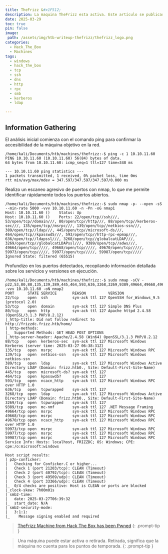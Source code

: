 ```yaml
---
title: TheFrizz &#x1F512;
description: La maquina TheFrizz esta activa. Este artículo se publicará para acceso público una vez que la maquina se retire, según la política de HackTheBox.
date: 2025-03-29
toc: true
pin: false
image:
 path: /assets/img/htb-writeup-thefrizz/thefrizz_logo.png
categories:
  - Hack_The_Box
  - Machines
tags:
  - windows
  - hack_the_box
  - tcp
  - ssh
  - dns
  - http
  - rpc
  - smb
  - kerberos
  - ldap

---
```

## Information Gathering

El análisis inicial comienza con el comando ping para confirmar la accesibilidad de la máquina objetivo en la red.

```terminal
/home/kali/Documents/htb/machines/thefrizz:-$ ping -c 1 10.10.11.60
PING 10.10.11.60 (10.10.11.60) 56(84) bytes of data.
64 bytes from 10.10.11.60: icmp_seq=1 ttl=127 time=348 ms

--- 10.10.11.60 ping statistics ---
1 packets transmitted, 1 received, 0% packet loss, time 0ms
rtt min/avg/max/mdev = 347.597/347.597/347.597/0.000 ms
```

Realizo un escaneo agresivo de puertos con nmap, lo que me permite identificar rápidamente todos los puertos abiertos.

```terminal
/home/kali/Documents/htb/machines/thefrizz:-$ sudo nmap -p- --open -sS --min-rate 5000 -vvv 10.10.11.60 -n -Pn -oG nmap1
Host: 10.10.11.60 ()    Status: Up
Host: 10.10.11.60 ()    Ports: 22/open/tcp//ssh///, 53/open/tcp//domain///, 80/open/tcp//http///, 88/open/tcp//kerberos-sec///, 135/open/tcp//msrpc///, 139/open/tcp//netbios-ssn///, 389/open/tcp//ldap///, 445/open/tcp//microsoft-ds///, 464/open/tcp//kpasswd5///, 593/open/tcp//http-rpc-epmap///, 636/open/tcp//ldapssl///, 3268/open/tcp//globalcatLDAP///, 3269/open/tcp//globalcatLDAPssl///, 9389/open/tcp//adws///, 49664/open/tcp/////, 49668/open/tcp/////, 49670/open/tcp/////, 59973/open/tcp/////, 59977/open/tcp/////, 59987/open/tcp/////    Ignored State: filtered (65515)
```

Profundizo en los puertos detectados, recopilando información detallada sobre los servicios y versiones en ejecución.

```terminal
/home/kali/Documents/htb/machines/thefrizz:-$ sudo nmap -sCV -p22,53,80,88,135,139,389,445,464,593,636,3268,3269,9389,49664,49668,49670,59973,59977,59987 -vvv 10.10.11.60 -oN nmap2
PORT      STATE SERVICE       REASON          VERSION
22/tcp    open  ssh           syn-ack ttl 127 OpenSSH for_Windows_9.5 (protocol 2.0)
53/tcp    open  domain        syn-ack ttl 127 Simple DNS Plus
80/tcp    open  http          syn-ack ttl 127 Apache httpd 2.4.58 (OpenSSL/3.1.3 PHP/8.2.12)
|_http-title: Did not follow redirect to http://frizzdc.frizz.htb/home/
| http-methods: 
|_  Supported Methods: GET HEAD POST OPTIONS
|_http-server-header: Apache/2.4.58 (Win64) OpenSSL/3.1.3 PHP/8.2.12
88/tcp    open  kerberos-sec  syn-ack ttl 127 Microsoft Windows Kerberos (server time: 2025-03-27 06:38:31Z)
135/tcp   open  msrpc         syn-ack ttl 127 Microsoft Windows RPC
139/tcp   open  netbios-ssn   syn-ack ttl 127 Microsoft Windows netbios-ssn
389/tcp   open  ldap          syn-ack ttl 127 Microsoft Windows Active Directory LDAP (Domain: frizz.htb0., Site: Default-First-Site-Name)
445/tcp   open  microsoft-ds? syn-ack ttl 127
464/tcp   open  kpasswd5?     syn-ack ttl 127
593/tcp   open  ncacn_http    syn-ack ttl 127 Microsoft Windows RPC over HTTP 1.0
636/tcp   open  tcpwrapped    syn-ack ttl 127
3268/tcp  open  ldap          syn-ack ttl 127 Microsoft Windows Active Directory LDAP (Domain: frizz.htb0., Site: Default-First-Site-Name)
3269/tcp  open  tcpwrapped    syn-ack ttl 127
9389/tcp  open  mc-nmf        syn-ack ttl 127 .NET Message Framing
49664/tcp open  msrpc         syn-ack ttl 127 Microsoft Windows RPC
49668/tcp open  msrpc         syn-ack ttl 127 Microsoft Windows RPC
49670/tcp open  ncacn_http    syn-ack ttl 127 Microsoft Windows RPC over HTTP 1.0
59973/tcp open  msrpc         syn-ack ttl 127 Microsoft Windows RPC
59977/tcp open  msrpc         syn-ack ttl 127 Microsoft Windows RPC
59987/tcp open  msrpc         syn-ack ttl 127 Microsoft Windows RPC
Service Info: Hosts: localhost, FRIZZDC; OS: Windows; CPE: cpe:/o:microsoft:windows

Host script results:
| p2p-conficker: 
|   Checking for Conficker.C or higher...
|   Check 1 (port 21203/tcp): CLEAN (Timeout)
|   Check 2 (port 40792/tcp): CLEAN (Timeout)
|   Check 3 (port 49509/udp): CLEAN (Timeout)
|   Check 4 (port 33366/udp): CLEAN (Timeout)
|_  0/4 checks are positive: Host is CLEAN or ports are blocked
|_clock-skew: 7h00m01s
| smb2-time: 
|   date: 2025-03-27T06:39:32
|_  start_date: N/A
| smb2-security-mode: 
|   3:1:1: 
|_    Message signing enabled and required
```

> <a href="https://www.hackthebox.com/achievement/machine/1521382/652" target="_blank">TheFrizz Machine from Hack The Box has been Pwned</a>
{: .prompt-tip }

> Una máquina puede estar activa o retirada. Retirada, significa que la máquina no cuenta para los puntos de temporada.
{: .prompt-tip }